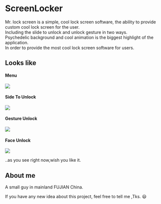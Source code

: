 # ScreenLocker
Mr. lock screen is a simple, cool lock screen software, the ability to provide custom cool lock screen for the user.<br>
Including the slide to unlock and unlock gesture in two ways. <br>
Psychedelic background and cool animation is the biggest highlight of the application.<br>
In order to provide the most cool lock screen software for users.<br>


## Looks like

#### Menu
![](https://github.com/Rogero0o/ScreenLocker/raw/master/images/1.gif)


#### Side To Unlock
![](https://github.com/Rogero0o/ScreenLocker/raw/master/images/2.gif)

#### Gesture Unlock
![](https://github.com/Rogero0o/ScreenLocker/raw/master/images/3.gif)

#### Face Unlock
![](https://github.com/Rogero0o/ScreenLocker/raw/master/images/4.gif)

..as you see right now,wish you like it.

## About me

A small guy  in mainland FUJIAN China.

If you have any new idea about this project, feel free to tell me ,Tks. :smiley:
